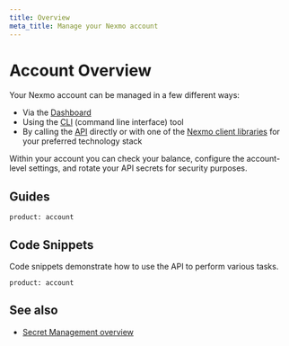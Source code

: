 ```yaml
---
title: Overview
meta_title: Manage your Nexmo account
---
```


# Account Overview

Your Nexmo account can be managed in a few different ways:

* Via the [Dashboard](https://dashboard.nexmo.com/)
* Using the [CLI](/tools) (command line interface) tool
* By calling the [API](/api/account) directly or with one of the [Nexmo client libraries](/tools) for your preferred technology stack

Within your account you can check your balance, configure the account-level settings, and rotate your API secrets for security purposes.

## Guides

```concept_list
product: account
```

## Code Snippets

Code snippets demonstrate how to use the API to perform various tasks.

```code_snippet_list
product: account
```

## See also

* [Secret Management overview](/accounts/secret-management/overview)

